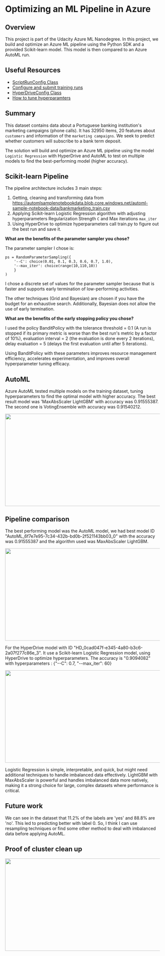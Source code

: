 # Optimizing an ML Pipeline in Azure

## Overview
This project is part of the Udacity Azure ML Nanodegree.
In this project, we build and optimize an Azure ML pipeline using the Python SDK and a provided Scikit-learn model.
This model is then compared to an Azure AutoML run.

## Useful Resources
- [ScriptRunConfig Class](https://docs.microsoft.com/en-us/python/api/azureml-core/azureml.core.scriptrunconfig?view=azure-ml-py)
- [Configure and submit training runs](https://docs.microsoft.com/en-us/azure/machine-learning/how-to-set-up-training-targets)
- [HyperDriveConfig Class](https://docs.microsoft.com/en-us/python/api/azureml-train-core/azureml.train.hyperdrive.hyperdriveconfig?view=azure-ml-py)
- [How to tune hyperparamters](https://docs.microsoft.com/en-us/azure/machine-learning/how-to-tune-hyperparameters)


## Summary

This dataset contains data about a Portuguese banking institution's marketing campaigns (phone calls). It has 32950 items, 20 features about `customers` and information of the `marketing campaigns`.
We seek to predict whether customers will subscribe to a bank term deposit.

The solution will build and optimize an Azure ML pipeline using the model `Logistic Regression` with HyperDrive and AutoML to test on multiple models to find the best-performing model (higher accuracy).

## Scikit-learn Pipeline

The pipeline architecture includes 3 main steps:
1. Getting, cleaning and transforming data from https://automlsamplenotebookdata.blob.core.windows.net/automl-sample-notebook-data/bankmarketing_train.csv 
2. Applying Scikit-learn Logistic Regression algorithm with adjusting hyperparameters Regularization Strength `C` and Max iterations `max_iter`
3. Using HyperDrive to optimize hyperparameters call train.py to figure out the best run and save it.

**What are the benefits of the parameter sampler you chose?**

The parameter sampler I chose is:

```
ps = RandomParameterSampling({
    '--C': choice(0.01, 0.1, 0.3, 0.6, 0.7, 1.0),
    '--max_iter': choice(range(10,110,10))
    }
)
```

I chose a discrete set of values ​​for the parameter sampler because that is faster and supports early termination of low-performing activities.

The other techniques (Grid and Bayesian) are chosen if you have the budget for an exhaustive search. Additionally, Bayesian does not allow the use of early termination.

**What are the benefits of the early stopping policy you chose?**

I used the policy BanditPolicy with the tolerance threshold = 0.1 (A run is stopped if its primary metric is worse than the best run's metric by a factor of 10%), evaluation interval = 2 (the evaluation is done every 2 iterations), delay evaluation = 5 (delays the first evaluation until after 5 iterations).

Using BanditPolicy with these parameters improves resource management efficiency, accelerates experimentation, and improves overall hyperparameter tuning efficacy.

## AutoML

Azure AutoML tested multiple models on the training dataset, tuning hyperparameters to find the optimal model with higher accuracy.
The best result model was 'MaxAbsScaler LightGBM' with accuracy was 0.91555387. The second one is VotingEnsemble with accuracy was 0.91540212.

<img align="center" width="700" height="300" src="https://github.com/dokiem/Ex1/blob/main/images/AutoML-Best.png">

## Pipeline comparison

The best performing model was the AutoML model, we had best model ID "AutoML_6f7e7e95-7c34-432b-bd0b-2f521143bb03_0" with the accuracy was 0.91555387 and the algorithm used was MaxAbsScaler LightGBM.

<img align="center" width="700" height="300" src="https://github.com/dokiem/Ex1/blob/main/images/AutoML.png">

For the HyperDrive model with ID "HD_0cad047f-e345-4a80-b3c6-2a07f277c86e_3". It use a Scikit-learn Logistic Regression model, using HyperDrive to optimize hyperparameters. The accuracy is "0.9094082" with hyperparameters : {"--C": 0.7, "--max_iter": 60}

<img align="center" width="700" height="300" src="https://github.com/dokiem/Ex1/blob/main/images/HyperDrive.png">

Logistic Regression is simple, interpretable, and quick, but might need additional techniques to handle imbalanced data effectively.
LightGBM with MaxAbsScaler is powerful and handles imbalanced data more natively, making it a strong choice for large, complex datasets where performance is critical.

## Future work

We can see in the dataset that 11.2% of the labels are 'yes' and 88.8% are 'no'. This led to predicting better with label 0.
So, I think I can use resampling techniques or find some other method to deal with imbalanced data before applying AutoML.

## Proof of cluster clean up

<img align="center" width="700" height="300" src="https://github.com/dokiem/Ex1/blob/main/images/Cluster-Deleting.png">